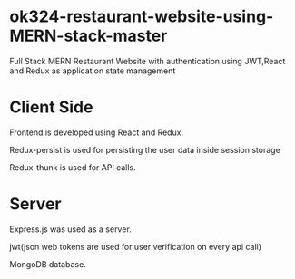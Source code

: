 # ok324-restaurant-website-using-MERN-stack-master
Full Stack MERN Restaurant Website with authentication using JWT,React and Redux as application state management

# Client Side
Frontend is developed using React and Redux.

Redux-persist is used for persisting the user data inside session storage

Redux-thunk is used for API calls.

# Server
Express.js was used as a server.

jwt(json web tokens are used for user verification on every api call)

MongoDB database. 
